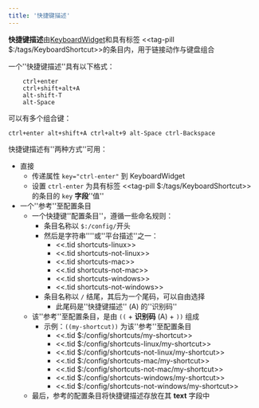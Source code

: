 ```yaml
---
title: '快捷键描述'
---
```


**快捷键描述**由[KeyboardWidget](#KeyboardWidget)和具有标签 <<tag-pill $:/tags/KeyboardShortcut>>的条目内，用于链接动作与键盘组合

一个''快捷键描述''具有以下格式：

```
	ctrl+enter
	ctrl+shift+alt+A
	alt-shift-T
	alt-Space
```

可以有多个组合键：

```
ctrl+enter alt+shift+A ctrl+alt+9 alt-Space ctrl-Backspace
```

快捷键描述有''两种方式''可用：

* 直接
    * 传递属性 `key="ctrl-enter"` 到 KeyboardWidget
    * 设置 `ctrl-enter` 为具有标签 <<tag-pill $:/tags/KeyboardShortcut>> 的条目的 `key` **字段**''值''
* 一个''参考''至配置条目
    * 一个快捷键''配置条目''，遵循一些命名规则：
        * 条目名称以 `$:/config/`开头
        * 然后是字符串''''或''平台描述''之一：
            * <<.tid shortcuts-linux>>
            * <<.tid shortcuts-not-linux>>
            * <<.tid shortcuts-mac>>
            * <<.tid shortcuts-not-mac>>
            * <<.tid shortcuts-windows>>
            * <<.tid shortcuts-not-windows>>
        * 条目名称以 `/` 结尾，其后为一个尾码，可以自由选择
            * 此尾码是''快捷键描述'' (A) 的''识别码'' 
    * 该''参考''至配置条目，是由 `((` + **识别码** (A) + `))` 组成
        * 示例：`((my-shortcut))` 为该''参考''至配置条目
            * <<.tid $:/config/shortcuts/my-shortcut>>
            * <<.tid $:/config/shortcuts-linux/my-shortcut>>
            * <<.tid $:/config/shortcuts-not-linux/my-shortcut>>
            * <<.tid $:/config/shortcuts-mac/my-shortcut>>
            * <<.tid $:/config/shortcuts-not-mac/my-shortcut>>
            * <<.tid $:/config/shortcuts-windows/my-shortcut>>
            * <<.tid $:/config/shortcuts-not-windows/my-shortcut>>
    * 最后，参考的配置条目将快捷键描述存放在其 **text** 字段中